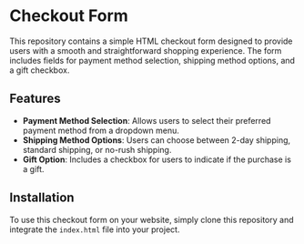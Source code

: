 # Checkout Form

This repository contains a simple HTML checkout form designed to provide users with a smooth and straightforward shopping experience. The form includes fields for payment method selection, shipping method options, and a gift checkbox.

## Features

- **Payment Method Selection**: Allows users to select their preferred payment method from a dropdown menu.
- **Shipping Method Options**: Users can choose between 2-day shipping, standard shipping, or no-rush shipping.
- **Gift Option**: Includes a checkbox for users to indicate if the purchase is a gift.

## Installation

To use this checkout form on your website, simply clone this repository and integrate the `index.html` file into your project.

